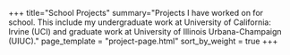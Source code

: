 +++
title="School Projects"
summary="Projects I have worked on for school. This include my undergraduate work at University of California: Irvine (UCI) and graduate work at  University of Illinois Urbana-Champaign (UIUC)."
page_template = "project-page.html"
sort_by_weight = true
+++
